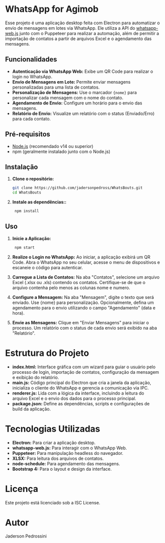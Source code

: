 # WhatsApp for Agimob

Esse projeto é uma aplicação desktop feita com Electron para automatizar o envio de mensagens em lotes via WhatsApp. Ele utiliza a API do [whatsapp-web.js](https://github.com/pedroslopez/whatsapp-web.js) junto com o Puppeteer para realizar a automação, além de permitir a importação de contatos a partir de arquivos Excel e o agendamento das mensagens.

## Funcionalidades

- **Autenticação via WhatsApp Web:** Exibe um QR Code para realizar o login no WhatsApp.
- **Envio de Mensagens em Lote:** Permite enviar mensagens personalizadas para uma lista de contatos.
- **Personalização de Mensagens:** Use o marcador `{nome}` para personalizar cada mensagem com o nome do contato.
- **Agendamento de Envio:** Configure um horário para o envio das mensagens.
- **Relatório de Envio:** Visualize um relatório com o status (Enviado/Erro) para cada contato.

## Pré-requisitos

- [Node.js](https://nodejs.org/) (recomendado v14 ou superior)
- npm (geralmente instalado junto com o Node.js)

## Instalação

1. **Clone o repositório:**
   ```bash
   git clone https://github.com/jadersonpedross/WhatsBouts.git
   cd WhatsBouts

2. **Instale as dependências::**
   ```bash
    npm install

## Uso

1. **Inicie a Aplicação:**
   ```bash
    npm start

2. **Realize o Login no WhatsApp:**
    Ao iniciar, a aplicação exibirá um QR Code. Abra o WhatsApp no seu celular, acesse o menu de dispositivos e escaneie o código para autenticar.

3. **Carregue a Lista de Contatos:**
    Na aba "Contatos", selecione um arquivo Excel (.xlsx ou .xls) contendo os contatos.
    Certifique-se de que o arquivo contenha pelo menos as colunas nome e numero.

4. **Configure a Mensagem:**
    Na aba "Mensagem", digite o texto que será enviado. Use {nome} para personalização.
    Opcionalmente, defina um agendamento para o envio utilizando o campo "Agendamento" (data e hora).

5. **Envie as Mensagens:**
    Clique em "Enviar Mensagens" para iniciar o processo.
    Um relatório com o status de cada envio será exibido na aba "Relatório".


# Estrutura do Projeto
- **index.html:** Interface gráfica com um wizard para guiar o usuário pelo processo de login, importação de contatos, configuração da mensagem e exibição do relatório.
- **main.js:** Código principal do Electron que cria a janela da aplicação, inicializa o cliente do WhatsApp e gerencia a comunicação via IPC.
- **renderer.js:** Lida com a lógica da interface, incluindo a leitura do arquivo Excel e o envio dos dados para o processo principal.
- **package.json:** Define as dependências, scripts e configurações de build da aplicação.

# Tecnologias Utilizadas
- **Electron:** Para criar a aplicação desktop.
- **whatsapp-web.js:** Para interagir com o WhatsApp Web.
- **Puppeteer:** Para manipulação headless do navegador.
- **XLSX:** Para leitura dos arquivos de contatos.
- **node-schedule:** Para agendamento das mensagens.
- **Bootstrap 4:** Para o layout e design da interface.

# Licença
Este projeto está licenciado sob a ISC License.

# Autor
Jaderson Pedrossini
